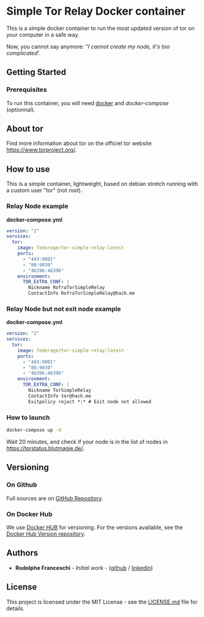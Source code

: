 # Simple Tor Relay Docker container
This is a simple docker container to run the most updated version of tor on your computer in a safe way.

Now, you cannot say anymore: "*I cannot create my node, it's too complicated*'.

## Getting Started
### Prerequisites
To run this container, you will need [docker](https://www.docker.com/) and *docker-compose* (optionnal).

## About tor
Find more information about tor on the officiel tor website https://www.torproject.org/.

## How to use
This is a simple container, lightweight, based on debian stretch running with a custom user "tor" (not root).

### Relay Node example
**docker-compose.yml**
```yml
version: "2"
services:
  tor:
    image: fedorage/tor-simple-relay:latest
    ports:
      - "443:9001"
      - "80:9030"
      - "46396:46396"
    environment:
      TOR_EXTRA_CONF: |
        Nickname RofraTorSimpleRelay
        ContactInfo RofraTorSimpleRelay@hack.me
```

### Relay Node but not exit node example
**docker-compose.yml**
```yml
version: "2"
services:
  tor:
    image: fedorage/tor-simple-relay:latest
    ports:
      - "443:9001"
      - "80:9030"
      - "46396:46396"
    environment:
      TOR_EXTRA_CONF: |
        Nickname TorSimpleRelay
        ContactInfo tor@hack.me
        Exitpolicy reject *:* # Exit node not allowed
```

### How to launch
```bash
docker-compose up -d
```

Wait 20 minutes, and check if your node is in the list of nodes in https://torstatus.blutmagie.de/.

## Versioning 
### On Github
Full sources are on [GitHub Repository](https://github.com/your/project/tags). 

### On Docker Hub
We use [Docker HUB](https://hub.docker.com/) for versioning. For the versions available, see the [Docker Hub Version repository](https://github.com/your/project/tags). 

## Authors
* **Rodolphe Franceschi** - *Initial work* - ([github](https://github.com/rofra) / [linkedin](https://www.linkedin.com/in/rodolphe-franceschi-2a47b636/))

## License
This project is licensed under the MIT License - see the [LICENSE.md](LICENSE.md) file for details.

